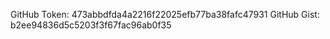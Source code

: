 GitHub Token: 473abbdfda4a2216f22025efb77ba38fafc47931
GitHub Gist: b2ee94836d5c5203f3f67fac96ab0f35
